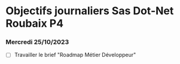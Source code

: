 # Objectifs journaliers Sas Dot-Net Roubaix P4

### Mercredi 25/10/2023

- [ ] Travailler le brief "Roadmap Métier Développeur"
